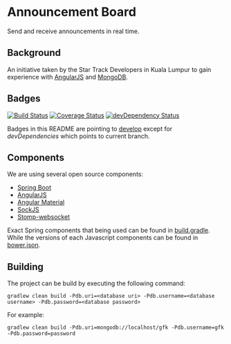 # Announcement Board 
Send and receive announcements in real time.

## Background
An initiative taken by the Star Track Developers in Kuala Lumpur to gain experience with [AngularJS](https://angularjs.org/) and [MongoDB](http://www.mongodb.org/).

## Badges
[![Build Status](https://travis-ci.org/StarTrackDevKL/announcement-board.svg?branch=develop)](https://travis-ci.org/StarTrackDevKL/announcement-board) 
[![Coverage Status](https://coveralls.io/repos/StarTrackDevKL/announcement-board/badge.svg?branch=develop)](https://coveralls.io/r/StarTrackDevKL/announcement-board?branch=develop)
[![devDependency Status](https://david-dm.org/StarTrackDevKL/announcement-board/dev-status.svg?style=flat)](https://david-dm.org/StarTrackDevKL/announcement-board#info=devDependencies)

Badges in this README are pointing to [develop](https://github.com/StarTrackDevKL/announcement-board/tree/develop) except for *devDependencies* which points to current branch.

## Components
We are using several open source components:

- [Spring Boot](http://projects.spring.io/spring-boot/)
- [AngularJS](https://angularjs.org/)
- [Angular Material](https://material.angularjs.org/)
- [SockJS](https://github.com/sockjs/sockjs-client)
- [Stomp-websocket](https://github.com/jmesnil/stomp-websocket)

Exact Spring components that being used can be found in [build.gradle](./build.gradle). While the versions of each Javascript components can be found in [bower.json](./bower.json).

## Building
The project can be build by executing the following command:

```
gradlew clean build -Pdb.uri=<database uri> -Pdb.username=<database username> -Pdb.password=<database password>
```

For example:

```
gradlew clean build -Pdb.uri=mongodb://localhost/gfk -Pdb.username=gfk -Pdb.password=password
```
